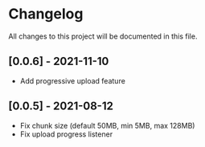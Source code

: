 # Changelog
All changes to this project will be documented in this file.

## [0.0.6] - 2021-11-10
- Add progressive upload feature

## [0.0.5] - 2021-08-12
- Fix chunk size (default 50MB, min 5MB, max 128MB)
- Fix upload progress listener
